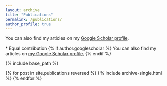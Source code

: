 ```yaml
---
layout: archive
title: "Publications"
permalink: /publications/
author_profile: true
---
```




You can also find my articles on my [Google Scholar profile](https://scholar.google.ae/citations?user=qd8Blw0AAAAJ&hl=en>).

\* Equal contribution
{% if author.googlescholar %}
  You can also find my articles on <u><a href="{{author.googlescholar}}">my Google Scholar profile</a>.</u>
{% endif %}

{% include base_path %}

{% for post in site.publications reversed %}
  {% include archive-single.html %}
{% endfor %}
